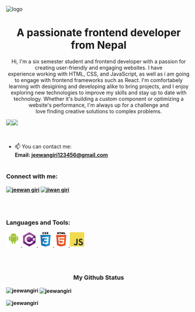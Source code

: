 ![logo](https://user-images.githubusercontent.com/131229615/233082998-3054fac7-d318-40b2-819c-c398a599e0ec.png)
 
 <h1 align="center">A passionate frontend developer from Nepal</h1>
<p align="center">Hi, I'm a six semester student and frontend developer with a passion for creating user-friendly and engaging websites. I have <br>experience working with HTML, CSS, and JavaScript, as well as i am going to engage with frontend frameworks such as React. I'm comfortabely<br> learning with desigining and developing alike to bring projects, and I enjoy exploring new technologies to improve my skills and stay up to date with technology. Whether it's building a custom component or optimizing a website's performance, I'm always up for a challenge and <br>love finding creative solutions to complex problems.</p>
<img  src="https://www.facebook.com/jiwangiri.jiwangiri"

<p align="left"> <img src="https://cdn.vectorstock.com/i/1000x1000/24/35/man-using-a-desktop-computer-vector-19162435.webp" /> </p><br>

- 📫 You can contact me:<br><b>Email:<b> **jeewangiri123456@gmail.com**
<br><br>
<h3 align="left">Connect with me:</h3>
<p align="left">
<a href="https://linkedin.com/in/jeewan giri" target="blank"><img align="center" src="https://raw.githubusercontent.com/rahuldkjain/github-profile-readme-generator/master/src/images/icons/Social/linked-in-alt.svg" alt="jeewan giri" height="30" width="40" /></a>
<a href="https://fb.com/jiwan giri" target="blank"><img align="center" src="https://raw.githubusercontent.com/rahuldkjain/github-profile-readme-generator/master/src/images/icons/Social/facebook.svg" alt="jiwan giri" height="30" width="40" /></a>
</p><br><br>

<h3 align="left">Languages and Tools:</h3>
<p align="left"> <a href="https://developer.android.com" target="_blank" rel="noreferrer"> <img src="https://raw.githubusercontent.com/devicons/devicon/master/icons/android/android-original-wordmark.svg" alt="android" width="40" height="40"/> </a> <a href="https://www.w3schools.com/cs/" target="_blank" rel="noreferrer"> <img src="https://raw.githubusercontent.com/devicons/devicon/master/icons/csharp/csharp-original.svg" alt="csharp" width="40" height="40"/> </a> <a href="https://www.w3schools.com/css/" target="_blank" rel="noreferrer"> <img src="https://raw.githubusercontent.com/devicons/devicon/master/icons/css3/css3-original-wordmark.svg" alt="css3" width="40" height="40"/> </a> <a href="https://www.w3.org/html/" target="_blank" rel="noreferrer"> <img src="https://raw.githubusercontent.com/devicons/devicon/master/icons/html5/html5-original-wordmark.svg" alt="html5" width="40" height="40"/> </a> <a href="https://developer.mozilla.org/en-US/docs/Web/JavaScript" target="_blank" rel="noreferrer"> <img src="https://raw.githubusercontent.com/devicons/devicon/master/icons/javascript/javascript-original.svg" alt="javascript" width="40" height="40"/> </a> </p><br><br>
<h3 align="center" >My Github Status</h3>

<p><img align="left" src="https://github-readme-stats.vercel.app/api/top-langs?username=jeewangiri&show_icons=true&locale=en&layout=compact" alt="jeewangiri" /></p>

<p>&nbsp;<img align="center" src="https://github-readme-stats.vercel.app/api?username=jeewangiri&show_icons=true&locale=en" alt="jeewangiri" /></p>

<p><img align="center" src="https://github-readme-streak-stats.herokuapp.com/?user=jeewangiri&" alt="jeewangiri" /></p>
